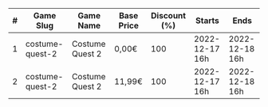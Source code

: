 |#|Game Slug|Game Name|Base Price|Discount (%)|Starts|Ends|
|---|---|---|---|---|---|---|
|1|costume-quest-2|Costume Quest 2|0,00€|100|2022-12-17 16h|2022-12-18 16h|
|2|costume-quest-2|Costume Quest 2|11,99€|100|2022-12-17 16h|2022-12-18 16h|
